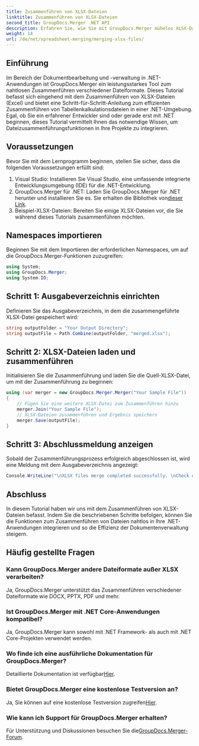 ```yaml
---
title: Zusammenführen von XLSX-Dateien
linktitle: Zusammenführen von XLSX-Dateien
second_title: GroupDocs.Merger .NET API
description: Erfahren Sie, wie Sie mit GroupDocs.Merger mühelos XLSX-Dateien in .NET zusammenführen. Folgen Sie diesem Schritt-für-Schritt-Tutorial für eine nahtlose Dokumentenverwaltung.
weight: 14
url: /de/net/spreadsheet-merging/merging-xlsx-files/
---
```

## Einführung
Im Bereich der Dokumentbearbeitung und -verwaltung in .NET-Anwendungen ist GroupDocs.Merger ein leistungsstarkes Tool zum nahtlosen Zusammenführen verschiedener Dateiformate. Dieses Tutorial befasst sich eingehend mit dem Zusammenführen von XLSX-Dateien (Excel) und bietet eine Schritt-für-Schritt-Anleitung zum effizienten Zusammenführen von Tabellenkalkulationsdateien in einer .NET-Umgebung. Egal, ob Sie ein erfahrener Entwickler sind oder gerade erst mit .NET beginnen, dieses Tutorial vermittelt Ihnen das notwendige Wissen, um Dateizusammenführungsfunktionen in Ihre Projekte zu integrieren.
## Voraussetzungen
Bevor Sie mit dem Lernprogramm beginnen, stellen Sie sicher, dass die folgenden Voraussetzungen erfüllt sind:
1. Visual Studio: Installieren Sie Visual Studio, eine umfassende integrierte Entwicklungsumgebung (IDE) für die .NET-Entwicklung.
2. GroupDocs.Merger für .NET: Laden Sie GroupDocs.Merger für .NET herunter und installieren Sie es. Sie erhalten die Bibliothek von[dieser Link](https://releases.groupdocs.com/merger/net/).
3. Beispiel-XLSX-Dateien: Bereiten Sie einige XLSX-Dateien vor, die Sie während dieses Tutorials zusammenführen möchten.

## Namespaces importieren
Beginnen Sie mit dem Importieren der erforderlichen Namespaces, um auf die GroupDocs.Merger-Funktionen zuzugreifen:
```csharp
using System; 
using GroupDocs.Merger;
using System.IO;
```
## Schritt 1: Ausgabeverzeichnis einrichten
Definieren Sie das Ausgabeverzeichnis, in dem die zusammengeführte XLSX-Datei gespeichert wird:
```csharp
string outputFolder = "Your Output Directory";
string outputFile = Path.Combine(outputFolder, "merged.xlsx");
```
## Schritt 2: XLSX-Dateien laden und zusammenführen
Initialisieren Sie die Zusammenführung und laden Sie die Quell-XLSX-Datei, um mit der Zusammenführung zu beginnen:
```csharp
using (var merger = new GroupDocs.Merger.Merger("Your Sample File"))
{
    // Fügen Sie eine weitere XLSX-Datei zum Zusammenführen hinzu
    merger.Join("Your Sample File");
    // XLSX-Dateien zusammenführen und Ergebnis speichern
    merger.Save(outputFile);
}
```
## Schritt 3: Abschlussmeldung anzeigen
Sobald der Zusammenführungsprozess erfolgreich abgeschlossen ist, wird eine Meldung mit dem Ausgabeverzeichnis angezeigt:
```csharp
Console.WriteLine("\nXLSX files merge completed successfully. \nCheck output in {0}", outputFolder);
```

## Abschluss
In diesem Tutorial haben wir uns mit dem Zusammenführen von XLSX-Dateien befasst. Indem Sie die beschriebenen Schritte befolgen, können Sie die Funktionen zum Zusammenführen von Dateien nahtlos in Ihre .NET-Anwendungen integrieren und so die Effizienz der Dokumentenverwaltung steigern.

## Häufig gestellte Fragen
### Kann GroupDocs.Merger andere Dateiformate außer XLSX verarbeiten?
Ja, GroupDocs.Merger unterstützt das Zusammenführen verschiedener Dateiformate wie DOCX, PPTX, PDF und mehr.
### Ist GroupDocs.Merger mit .NET Core-Anwendungen kompatibel?
Ja, GroupDocs.Merger kann sowohl mit .NET Framework- als auch mit .NET Core-Projekten verwendet werden.
### Wo finde ich eine ausführliche Dokumentation für GroupDocs.Merger?
 Detaillierte Dokumentation ist verfügbar[Hier](https://tutorials.groupdocs.com/merger/net/).
### Bietet GroupDocs.Merger eine kostenlose Testversion an?
 Ja, Sie können auf eine kostenlose Testversion zugreifen[Hier](https://releases.groupdocs.com/).
### Wie kann ich Support für GroupDocs.Merger erhalten?
 Für Unterstützung und Diskussionen besuchen Sie die[GroupDocs.Merger-Forum](https://forum.groupdocs.com/c/merger/32).